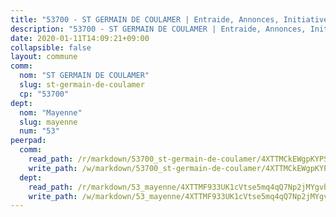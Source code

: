 ```yaml
---
title: "53700 - ST GERMAIN DE COULAMER | Entraide, Annonces, Initiatives"
description: "53700 - ST GERMAIN DE COULAMER | Entraide, Annonces, Initiatives"
date: 2020-01-11T14:09:21+09:00
collapsible: false
layout: commune
comm:
  nom: "ST GERMAIN DE COULAMER"
  slug: st-germain-de-coulamer
  cp: "53700"
dept:
  nom: "Mayenne"
  slug: mayenne
  num: "53"
peerpad:
  comm:
    read_path: /r/markdown/53700_st-germain-de-coulamer/4XTTMCkEWgpKYPS38TkfyPeJJFaNVZif4NgbJ25BEsJ3dB8Hi
    write_path: /w/markdown/53700_st-germain-de-coulamer/4XTTMCkEWgpKYPS38TkfyPeJJFaNVZif4NgbJ25BEsJ3dB8Hi-K3TgTyymFjoczfmvgJRzR7BZJixsmvpoYkGxrmAdMjrJeiXgTqqvWovHpsoVNyTwpkeyzhsPaPzu5ZyCxLnr8FCAEm79T9r2BmMgF6ZCNuxmzQi5Tjker2TunYbz3ebhCtDzZm7z
  dept:
    read_path: /r/markdown/53_mayenne/4XTTMF933UK1cVtse5mq4qQ7Np2jMYgvbp6qouY9MWyoeWY43
    write_path: /w/markdown/53_mayenne/4XTTMF933UK1cVtse5mq4qQ7Np2jMYgvbp6qouY9MWyoeWY43-K3TgUcgqTBNoSTxPqkZ94HV7ydPjBnvnBue9tEiK9jakhdXjxdo4Br4iK1oa2CDh4yEVWX1tFyjU9wvcKRuNLDocpAE5TJXkqSv2docSVtfLpqmkB6Zf1obqgGj7oAqY4ytCV5Es
---
```


